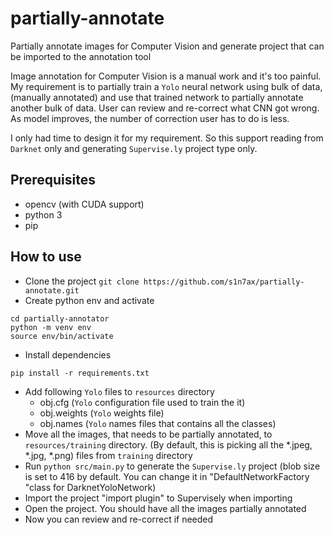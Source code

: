 # partially-annotate
Partially annotate images for Computer Vision and generate project that can be
imported to the annotation tool

Image annotation for Computer Vision is a manual work and it's too painful. My
requirement is to partially train a `Yolo` neural network using bulk of data,
(manually annotated) and use that trained network to partially annotate
another bulk of data. User can review and re-correct what CNN got wrong.
As model improves, the number of correction user has to do is less.

I only had time to design it for my requirement. So this support reading from
`Darknet` only and generating `Supervise.ly` project type only.

## Prerequisites
* opencv (with CUDA support)
* python 3
* pip

## How to use
* Clone the project `git clone https://github.com/s1n7ax/partially-annotate.git`
* Create python env and activate
```
cd partially-annotator
python -m venv env
source env/bin/activate
```
* Install dependencies
```
pip install -r requirements.txt
```
* Add following `Yolo` files to `resources` directory
	* obj.cfg (`Yolo` configuration file used to train the it)
	* obj.weights (`Yolo` weights file)
	* obj.names (`Yolo` names files that contains all the classes)
* Move all the images, that needs to be partially annotated, to
  `resources/training` directory. (By default, this is picking all the \*.jpeg,
  \*.jpg, \*.png) files from `training` directory
* Run `python src/main.py` to generate the `Supervise.ly` project (blob size is 
set to 416 by default. You can change it in "DefaultNetworkFactory "class for DarknetYoloNetwork)
* Import the project "import plugin" to Supervisely when importing
* Open the project. You should have all the images partially annotated
* Now you can review and re-correct if needed

